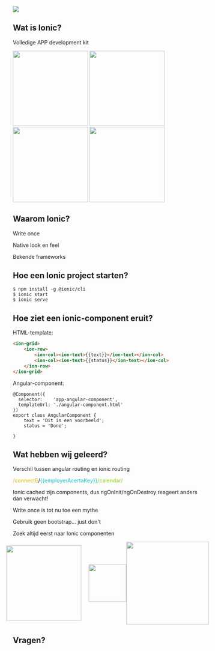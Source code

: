 <img src="https://upload.wikimedia.org/wikipedia/commons/thumb/d/d1/Ionic_Logo.svg/1280px-Ionic_Logo.svg.png">



## Wat is Ionic?


Volledige APP development kit


<div>
<img src="https://cdn.worldvectorlogo.com/logos/angular-icon.svg" height="200">
<img src="https://upload.wikimedia.org/wikipedia/commons/thumb/9/95/Vue.js_Logo_2.svg/langfr-440px-Vue.js_Logo_2.svg.png" height="200">
<img src="https://cdn.worldvectorlogo.com/logos/react.svg" height="200">
<img src="https://upload.wikimedia.org/wikipedia/commons/6/6a/JavaScript-logo.png" height="200">
</div>



## Waarom Ionic?


Write once


Native look en feel


Bekende frameworks



## Hoe een Ionic project starten?


````shell script
$ npm install -g @ionic/cli
$ ionic start
$ ionic serve
````



## Hoe ziet een ionic-component eruit?


HTML-template:
````html
<ion-grid>
    <ion-row>
        <ion-col><ion-text>{{text}}</ion-text></ion-col>
        <ion-col><ion-text>{{status}}</ion-text></ion-col>
    </ion-row>
</ion-grid>
````


Angular-component:
````angular2
@Component({
  selector:    'app-angular-component',
  templateUrl: './angular-component.html'
})
export class AngularComponent {
    text = 'Dit is een voorbeeld';
    status = 'Done';

}
````



## Wat hebben wij geleerd?


Verschil tussen angular routing en ionic routing

<span style="color: #d6b611">/connectE</span>/<span style="color: #18c1c9;">{{employerAcertaKey}}</span><span style="color: #8bc918">/calendar/</span>


Ionic cached zijn components, dus ngOnInit/ngOnDestroy reageert anders dan verwacht!


Write once is tot nu toe een mythe


Gebruik geen bootstrap... just don't


Zoek altijd eerst naar Ionic componenten


<div style="align-items: center; display: flex; justify-content: center">
<img src="https://freeiconshop.com/wp-content/uploads/edd/android-flat.png" width="200" style="padding-right: 20px"><img src="https://static.thenounproject.com/png/1748472-200.png" width="100"><img src="https://cdn3.iconfinder.com/data/icons/picons-social/57/56-apple-512.png" width="220">
</div>



## Vragen?
